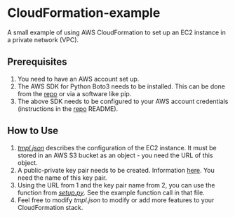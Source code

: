 # CloudFormation-example

A small example of using AWS CloudFormation to set up an EC2 instance in a private network (VPC).

## Prerequisites

1. You need to have an AWS account set up.
2. The AWS SDK for Python Boto3 needs to be installed. This can be done from the [repo](https://github.com/boto/boto3) or via a software like pip.
3. The above SDK needs to be configured to your AWS account credentials (instructions in the [repo](https://github.com/boto/boto3) README).

## How to Use

1. [*tmpl.json*](tmpl.json) describes the configuration of the EC2 instance. It must be stored in an AWS S3 bucket as an object - you need the URL of this object. 
2. A public-private key pair needs to be created. Information [here](https://docs.aws.amazon.com/AWSEC2/latest/UserGuide/ec2-key-pairs.html). You need the name of this key pair.
3. Using the URL from 1 and the key pair name from 2, you can use the function from [*setup.py*](setup.py). See the example function call in that file.
4. Feel free to modify *tmpl.json* to modify or add more features to your CloudFormation stack. 
